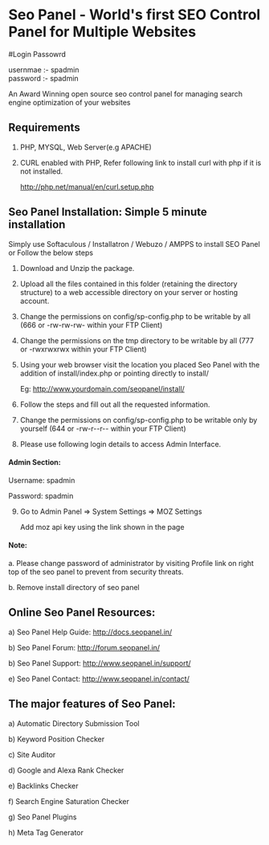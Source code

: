 # Seo Panel - World's first SEO Control Panel for Multiple Websites

#Login Passowrd

usernmae :-  spadmin
<br>
password :- spadmin

An Award Winning open source seo control panel for managing search engine optimization of your websites

## Requirements

   1. PHP, MYSQL, Web Server(e.g APACHE)

   2. CURL enabled with PHP, Refer following link to install curl with php if it is not installed.

        http://php.net/manual/en/curl.setup.php


## Seo Panel Installation: Simple 5 minute installation

Simply use Softaculous / Installatron / Webuzo / AMPPS to install SEO Panel or Follow the below steps

1. Download and Unzip the package.

2. Upload all the files contained in this folder (retaining the directory structure) to a web accessible directory on your server or hosting account.

3. Change the permissions on config/sp-config.php to be writable by all (666 or -rw-rw-rw- within your FTP Client)

4. Change the permissions on the tmp directory to be writable by all (777 or -rwxrwxrwx within your FTP Client)

5. Using your web browser visit the location you placed Seo Panel with the addition of install/index.php or pointing directly to install/

    Eg: http://www.yourdomain.com/seopanel/install/

6. Follow the steps and fill out all the requested information.

7. Change the permissions on config/sp-config.php to be writable only by yourself (644 or -rw-r--r-- within your FTP Client)

8. Please use following login details to access Admin Interface.

#### Admin Section:

Username: spadmin

Password: spadmin

9. Go to Admin Panel => System Settings => MOZ Settings
    
   Add moz api key using the link shown in the page

#### Note:

a. Please change password of administrator by visiting Profile link on right top of the seo panel to prevent from security threats.

b. Remove install directory of seo panel


## Online Seo Panel Resources:


a) Seo Panel Help Guide: http://docs.seopanel.in/

b) Seo Panel Forum: http://forum.seopanel.in/

b) Seo Panel Support: http://www.seopanel.in/support/

e) Seo Panel Contact: http://www.seopanel.in/contact/


## The major features of Seo Panel:

a) Automatic Directory Submission Tool

b) Keyword Position Checker

c) Site Auditor

d) Google and Alexa Rank Checker

e) Backlinks Checker

f) Search Engine Saturation Checker

g) Seo Panel Plugins

h) Meta Tag Generator

